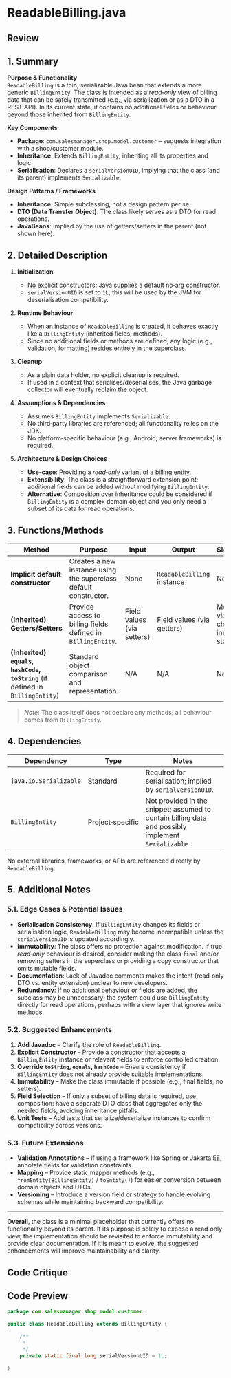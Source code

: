 # ReadableBilling.java

## Review

## 1. Summary
**Purpose & Functionality**  
`ReadableBilling` is a thin, serializable Java bean that extends a more generic `BillingEntity`. The class is intended as a *read‑only* view of billing data that can be safely transmitted (e.g., via serialization or as a DTO in a REST API). In its current state, it contains no additional fields or behaviour beyond those inherited from `BillingEntity`.

**Key Components**  
- **Package**: `com.salesmanager.shop.model.customer` – suggests integration with a shop/customer module.  
- **Inheritance**: Extends `BillingEntity`, inheriting all its properties and logic.  
- **Serialisation**: Declares a `serialVersionUID`, implying that the class (and its parent) implements `Serializable`.  

**Design Patterns / Frameworks**  
- **Inheritance**: Simple subclassing, not a design pattern per se.  
- **DTO (Data Transfer Object)**: The class likely serves as a DTO for read operations.  
- **JavaBeans**: Implied by the use of getters/setters in the parent (not shown here).  

## 2. Detailed Description
1. **Initialization**  
   - No explicit constructors: Java supplies a default no‑arg constructor.  
   - `serialVersionUID` is set to `1L`; this will be used by the JVM for deserialisation compatibility.

2. **Runtime Behaviour**  
   - When an instance of `ReadableBilling` is created, it behaves exactly like a `BillingEntity` (inherited fields, methods).  
   - Since no additional fields or methods are defined, any logic (e.g., validation, formatting) resides entirely in the superclass.

3. **Cleanup**  
   - As a plain data holder, no explicit cleanup is required.  
   - If used in a context that serialises/deserialises, the Java garbage collector will eventually reclaim the object.

4. **Assumptions & Dependencies**  
   - Assumes `BillingEntity` implements `Serializable`.  
   - No third‑party libraries are referenced; all functionality relies on the JDK.  
   - No platform‑specific behaviour (e.g., Android, server frameworks) is required.

5. **Architecture & Design Choices**  
   - **Use‑case**: Providing a *read‑only* variant of a billing entity.  
   - **Extensibility**: The class is a straightforward extension point; additional fields can be added without modifying `BillingEntity`.  
   - **Alternative**: Composition over inheritance could be considered if `BillingEntity` is a complex domain object and you only need a subset of its data for read operations.

## 3. Functions/Methods
| Method | Purpose | Input | Output | Side‑Effects |
|--------|---------|-------|--------|--------------|
| **Implicit default constructor** | Creates a new instance using the superclass default constructor. | None | `ReadableBilling` instance | None |
| **(Inherited) Getters/Setters** | Provide access to billing fields defined in `BillingEntity`. | Field values (via setters) | Field values (via getters) | Modifying via setters changes the instance state |
| **(Inherited) `equals`, `hashCode`, `toString`** (if defined in `BillingEntity`) | Standard object comparison and representation. | N/A | N/A | None |

> *Note*: The class itself does not declare any methods; all behaviour comes from `BillingEntity`.

## 4. Dependencies
| Dependency | Type | Notes |
|------------|------|-------|
| `java.io.Serializable` | Standard | Required for serialisation; implied by `serialVersionUID`. |
| `BillingEntity` | Project‑specific | Not provided in the snippet; assumed to contain billing data and possibly implement `Serializable`. |

No external libraries, frameworks, or APIs are referenced directly by `ReadableBilling`.

## 5. Additional Notes
### 5.1. Edge Cases & Potential Issues
- **Serialisation Consistency**: If `BillingEntity` changes its fields or serialisation logic, `ReadableBilling` may become incompatible unless the `serialVersionUID` is updated accordingly.  
- **Immutability**: The class offers no protection against modification. If true *read‑only* behaviour is desired, consider making the class `final` and/or removing setters in the superclass or providing a copy constructor that omits mutable fields.  
- **Documentation**: Lack of Javadoc comments makes the intent (read‑only DTO vs. entity extension) unclear to new developers.  
- **Redundancy**: If no additional behaviour or fields are added, the subclass may be unnecessary; the system could use `BillingEntity` directly for read operations, perhaps with a view layer that ignores write methods.

### 5.2. Suggested Enhancements
1. **Add Javadoc** – Clarify the role of `ReadableBilling`.  
2. **Explicit Constructor** – Provide a constructor that accepts a `BillingEntity` instance or relevant fields to enforce controlled creation.  
3. **Override `toString`, `equals`, `hashCode`** – Ensure consistency if `BillingEntity` does not already provide suitable implementations.  
4. **Immutability** – Make the class immutable if possible (e.g., final fields, no setters).  
5. **Field Selection** – If only a subset of billing data is required, use composition: have a separate DTO class that aggregates only the needed fields, avoiding inheritance pitfalls.  
6. **Unit Tests** – Add tests that serialize/deserialize instances to confirm compatibility across versions.

### 5.3. Future Extensions
- **Validation Annotations** – If using a framework like Spring or Jakarta EE, annotate fields for validation constraints.  
- **Mapping** – Provide static mapper methods (e.g., `fromEntity(BillingEntity)` / `toEntity()`) for easier conversion between domain objects and DTOs.  
- **Versioning** – Introduce a version field or strategy to handle evolving schemas while maintaining backward compatibility.

--- 

**Overall**, the class is a minimal placeholder that currently offers no functionality beyond its parent. If its purpose is solely to expose a read‑only view, the implementation should be revisited to enforce immutability and provide clear documentation. If it is meant to evolve, the suggested enhancements will improve maintainability and clarity.

## Code Critique



## Code Preview

```java
package com.salesmanager.shop.model.customer;

public class ReadableBilling extends BillingEntity {

	/**
	 * 
	 */
	private static final long serialVersionUID = 1L;

}



```
